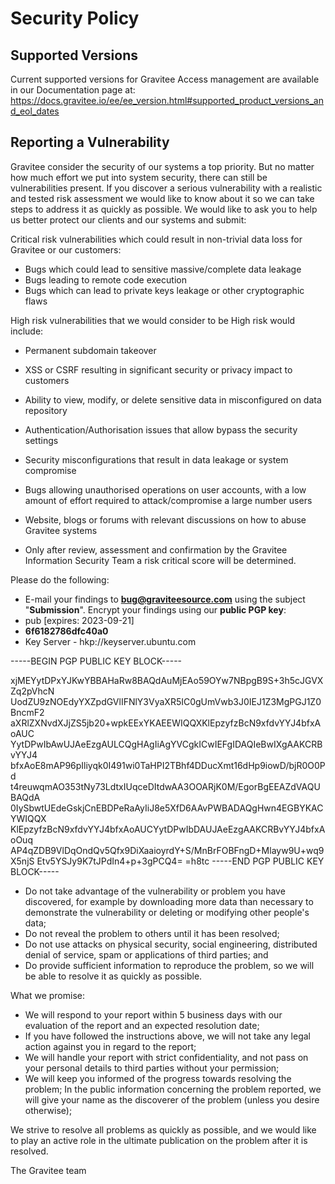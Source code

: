# Security Policy

## Supported Versions
Current supported versions for Gravitee Access management are available in our Documentation page at:
https://docs.gravitee.io/ee/ee_version.html#supported_product_versions_and_eol_dates



## Reporting a Vulnerability

Gravitee consider the security of our systems a top priority. But no matter how much effort we put into system security, there can still be vulnerabilities present.
If you discover a serious vulnerability with a realistic and tested risk assessment we would like to know about it so we can take steps to address it as quickly as possible.
We would like to ask you to help us better protect our clients and our systems and submit:

Critical risk vulnerabilities which could result in non-trivial data loss for Gravitee or our customers:

* Bugs which could lead to sensitive massive/complete data leakage
* Bugs leading to remote code execution
* Bugs which can lead to private keys leakage or other cryptographic flaws

High risk vulnerabilities that we would consider to be High risk would include:
 
* Permanent subdomain takeover
* XSS or CSRF resulting in significant security or privacy impact to customers
* Ability to view, modify, or delete sensitive data in misconfigured on data repository
* Authentication/Authorisation issues that allow bypass the security settings
* Security misconfigurations that result in data leakage or system compromise
* Bugs allowing unauthorised operations on user accounts, with a low amount of effort required to attack/compromise a large number users
* Website, blogs or forums with relevant discussions on how to abuse Gravitee systems

* Only after review, assessment and confirmation by the Gravitee Information Security Team a risk critical score will be determined.

Please do the following:
* E-mail your findings to **bug@graviteesource.com** using the subject "**Submission**". Encrypt your findings using our **public PGP key**:
* pub [expires: 2023-09-21]
* **6f6182786dfc40a0**
* Key Server - hkp://keyserver.ubuntu.com

-----BEGIN PGP PUBLIC KEY BLOCK-----

xjMEYytDPxYJKwYBBAHaRw8BAQdAuMjEAo59OYw7NBpgB9S+3h5cJGVXZq2pVhcN
UodZU9zNOEdyYXZpdGVlIFNlY3VyaXR5IC0gUmVwb3J0IEJ1Z3MgPGJ1Z0BncmF2
aXRlZXNvdXJjZS5jb20+wpkEExYKAEEWIQQXKlEpzyfzBcN9xfdvYYJ4bfxAoAUC
YytDPwIbAwUJAeEzgAULCQgHAgIiAgYVCgkICwIEFgIDAQIeBwIXgAAKCRBvYYJ4
bfxAoE8mAP96pIliyqk0I491wi0TaHPI2TBhf4DDucXmt16dHp9iowD/bjR0O0Pd
t4reuwqmAO353tNy73LdtxIUqceDItdwAA3OOARjK0M/EgorBgEEAZdVAQUBAQdA
0IySbwtUEdeGskjCnEBDPeRaAyIiJ8e5XfD6AAvPWBADAQgHwn4EGBYKACYWIQQX
KlEpzyfzBcN9xfdvYYJ4bfxAoAUCYytDPwIbDAUJAeEzgAAKCRBvYYJ4bfxAoOuq
AP4qZDB9VlDqOndQv5Qfx9DiXaaioyrdY+S/MnBrFOBFngD+Mlayw9U+wq9X5njS
Etv5YSJy9K7tJPdIn4+p+3gPCQ4=
=h8tc
-----END PGP PUBLIC KEY BLOCK-----

* Do not take advantage of the vulnerability or problem you have discovered, for example by downloading more data than necessary to demonstrate the vulnerability or deleting or modifying other people's data;
* Do not reveal the problem to others until it has been resolved;
* Do not use attacks on physical security, social engineering, distributed denial of service, spam or applications of third parties; and
* Do provide sufficient information to reproduce the problem, so we will be able to resolve it as quickly as possible. 

What we promise:
* We will respond to your report within 5 business days with our evaluation of the report and an expected resolution date;
* If you have followed the instructions above, we will not take any legal action against you in regard to the report;
* We will handle your report with strict confidentiality, and not pass on your personal details to third parties without your permission;
* We will keep you informed of the progress towards resolving the problem;
In the public information concerning the problem reported, we will give your name as the discoverer of the problem (unless you desire otherwise); 

We strive to resolve all problems as quickly as possible, and we would like to play an active role in the ultimate publication on the problem after it is resolved.

The Gravitee team
